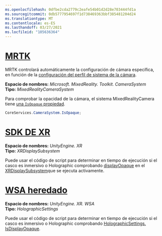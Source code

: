 ```yaml
---
ms.openlocfilehash: 0dfbe2cda2779c2eafe54b01d2d28e703444fd1a
ms.sourcegitcommit: 0db5777954697f1d738469363bbf385481204d24
ms.translationtype: MT
ms.contentlocale: es-ES
ms.lasthandoff: 03/27/2021
ms.locfileid: "105636364"
---
```

# <a name="mrtk"></a>[MRTK](#tab/mrtk)
<!-- NEVER CHANGE THE ABOVE LINE! -->

MRTK controlará automáticamente la configuración de cámara específica, en función de la [configuración del perfil de sistema de la cámara](https://docs.microsoft.com/windows/mixed-reality/mrtk-unity/features/camera-system/camera-system-overview#display-settings).

**Espacio de nombres:** *Microsoft. MixedReality. Toolkit. CameraSystem*<br>
**Tipo:** *MixedRealityCameraSystem*

Para comprobar la opacidad de la cámara, el sistema MixedRealityCamera tiene [una `IsOpaque` propiedad](https://docs.microsoft.com/dotnet/api/microsoft.mixedreality.toolkit.camerasystem.mixedrealitycamerasystem.isopaque).

```cs
CoreServices.CameraSystem.IsOpaque;
```

# <a name="xr-sdk"></a>[SDK DE XR](#tab/xr)
<!-- NEVER CHANGE THE ABOVE LINE! -->

**Espacio de nombres:** *UnityEngine. XR*<br>
**Tipo:** *XRDisplaySubsystem*

Puede usar el código de script para determinar en tiempo de ejecución si el casco es inmersivo o Holographic comprobando [displayOpaque](https://docs.unity3d.com/ScriptReference/XR.XRDisplaySubsystem-displayOpaque.html) en el [XRDisplaySubsystem](https://docs.unity3d.com/ScriptReference/XR.XRDisplaySubsystem.html)que se ejecuta activamente.

# <a name="legacy-wsa"></a>[WSA heredado](#tab/wsa)
<!-- NEVER CHANGE THE ABOVE LINE! -->

**Espacio de nombres:** *UnityEngine. XR. WSA*<br>
**Tipo:** *HolographicSettings*

Puede usar el código de script para determinar en tiempo de ejecución si el casco es inmersivo o Holographic comprobando [HolographicSettings. IsDisplayOpaque](https://docs.unity3d.com/ScriptReference/XR.WSA.HolographicSettings.IsDisplayOpaque.html).